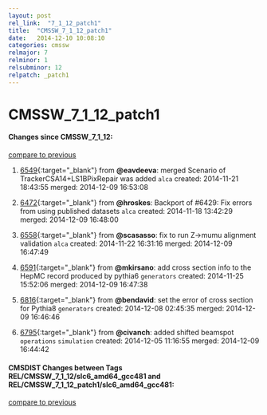 ```yaml
---
layout: post
rel_link:  "7_1_12_patch1"
title:  "CMSSW_7_1_12_patch1"
date:   2014-12-10 10:08:10
categories: cmssw
relmajor: 7
relminor: 1
relsubminor: 12
relpatch: _patch1
---
```


# CMSSW_7_1_12_patch1
#### Changes since CMSSW_7_1_12:

[compare to previous](https://github.com/cms-sw/cmssw/compare/CMSSW_7_1_12...CMSSW_7_1_12_patch1)



1. [6549](http://github.com/cms-sw/cmssw/pull/6549){:target="_blank"}  from **@eavdeeva**: merged Scenario of TrackerCSA14+LS1BPixRepair was added `alca`  created: 2014-11-21 18:43:55 merged: 2014-12-09 16:53:08

2. [6472](http://github.com/cms-sw/cmssw/pull/6472){:target="_blank"}  from **@hroskes**: Backport of #6429: Fix errors from using published datasets `alca`  created: 2014-11-18 13:42:29 merged: 2014-12-09 16:48:00

3. [6558](http://github.com/cms-sw/cmssw/pull/6558){:target="_blank"}  from **@scasasso**: fix to run Z->mumu alignment validation `alca`  created: 2014-11-22 16:31:16 merged: 2014-12-09 16:47:49

4. [6591](http://github.com/cms-sw/cmssw/pull/6591){:target="_blank"}  from **@mkirsano**: add cross section info to the HepMC record produced by pythia6 `generators`  created: 2014-11-25 15:52:06 merged: 2014-12-09 16:47:38

5. [6816](http://github.com/cms-sw/cmssw/pull/6816){:target="_blank"}  from **@bendavid**: set the error of cross section for Pythia8 `generators`  created: 2014-12-08 02:45:35 merged: 2014-12-09 16:46:46

6. [6795](http://github.com/cms-sw/cmssw/pull/6795){:target="_blank"}  from **@civanch**: added shifted beamspot `operations`  `simulation`  created: 2014-12-05 11:16:55 merged: 2014-12-09 16:44:42

#### CMSDIST Changes between Tags REL/CMSSW_7_1_12/slc6_amd64_gcc481 and REL/CMSSW_7_1_12_patch1/slc6_amd64_gcc481:

[compare to previous](https://github.com/cms-sw/cmsdist/compare/REL/CMSSW_7_1_12/slc6_amd64_gcc481...REL/CMSSW_7_1_12_patch1/slc6_amd64_gcc481)



